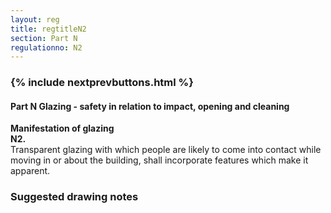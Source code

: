 ```yaml
---
layout: reg
title: regtitleN2
section: Part N
regulationno: N2
---
```


<div class="panel panel-primary">
  <div class="panel-heading">
    <h3 class="panel-title">
      {% include nextprevbuttons.html %}
        <h4>Part N Glazing - safety in relation to impact, opening and cleaning</h4>
    </h3>
  </div>
  <div class="panel-body">
    <p>
        <strong>Manifestation of glazing</strong><br>
        <strong>N2.</strong><br>
            Transparent glazing with which people are likely to come into contact while moving in or about the building, shall incorporate features which make it apparent.
    </p>
  </div>
</div>



### Suggested drawing notes